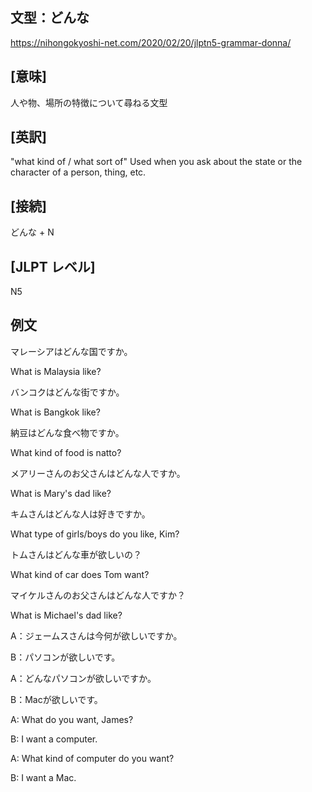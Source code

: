 ## 文型：どんな
<https://nihongokyoshi-net.com/2020/02/20/jlptn5-grammar-donna/>

## [意味]

人や物、場所の特徴について尋ねる文型

## [英訳]
"what kind of / what sort of"
Used when you ask about the state or the character of a person, thing, etc.

## [接続]
どんな + N

## [JLPT レベル]
N5

## 例文

マレーシアはどんな国ですか。

What is Malaysia like?

バンコクはどんな街ですか。

What is Bangkok like?

納豆はどんな食べ物ですか。

What kind of food is natto?

メアリーさんのお父さんはどんな人ですか。

What is Mary's dad like?

キムさんはどんな人は好きですか。

What type of girls/boys do you like, Kim?

トムさんはどんな車が欲しいの？

What kind of car does Tom want?

マイケルさんのお父さんはどんな人ですか？

What is Michael's dad like?

A：ジェームスさんは今何が欲しいですか。

B：パソコンが欲しいです。

A：どんなパソコンが欲しいですか。

B：Macが欲しいです。

A: What do you want, James?

B: I want a computer.

A: What kind of computer do you want?

B: I want a Mac.
